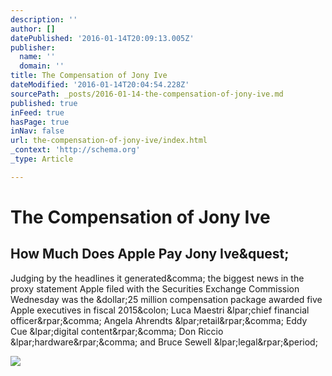 ```yaml
---
description: ''
author: []
datePublished: '2016-01-14T20:09:13.005Z'
publisher:
  name: ''
  domain: ''
title: The Compensation of Jony Ive
dateModified: '2016-01-14T20:04:54.228Z'
sourcePath: _posts/2016-01-14-the-compensation-of-jony-ive.md
published: true
inFeed: true
hasPage: true
inNav: false
url: the-compensation-of-jony-ive/index.html
_context: 'http://schema.org'
_type: Article

---
```

# The Compensation of Jony Ive

<article style=""><h1>How Much Does Apple Pay Jony Ive&amp;quest;</h1><p>Judging by the headlines it generated&amp;comma; the biggest news in the proxy statement Apple filed with the Securities Exchange Commission Wednesday was the &amp;dollar;25 million compensation package awarded five Apple executives in fiscal 2015&amp;colon; Luca Maestri &amp;lpar;chief financial officer&amp;rpar;&amp;comma; Angela Ahrendts &amp;lpar;retail&amp;rpar;&amp;comma; Eddy Cue &amp;lpar;digital content&amp;rpar;&amp;comma; Don Riccio &amp;lpar;hardware&amp;rpar;&amp;comma; and Bruce Sewell &amp;lpar;legal&amp;rpar;&amp;period;</p><img src="https://fortunedotcom.files.wordpress.com/2015/02/456953482.jpg?quality=80&amp;w=1024" /></article>